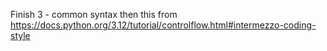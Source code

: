 Finish 3 - common syntax
then this from https://docs.python.org/3.12/tutorial/controlflow.html#intermezzo-coding-style
